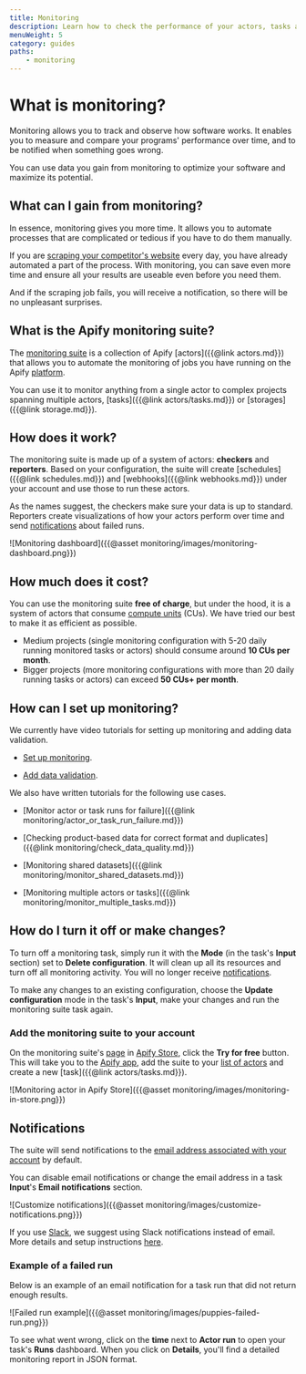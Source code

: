 ```yaml
---
title: Monitoring
description: Learn how to check the performance of your actors, tasks and storages. Validate your data and receive notifications when your jobs succeed or fail.
menuWeight: 5
category: guides
paths:
    - monitoring
---
```


# [](#what-is-monitoring) What is monitoring?

Monitoring allows you to track and observe how software works. It enables you to measure and compare your programs' performance over time, and to be notified when something goes wrong.

You can use data you gain from monitoring to optimize your software and maximize its potential.

## [](#what-can-i-gain-from-monitoring) What can I gain from monitoring?

In essence, monitoring gives you more time. It allows you to automate processes that are complicated or tedious if you have to do them manually.

If you are [scraping your competitor's website](https://www.youtube.com/watch?v=BsidLZKdYWQ&t=95s) every day, you have already automated a part of the process. With monitoring, you can save even more time and ensure all your results are useable even before you need them. 

And if the scraping job fails, you will receive a notification, so there will be no unpleasant surprises.

## [](#what-is-the-apify-monitoring-suite) What is the Apify monitoring suite?

The [monitoring suite](https://apify.com/apify/monitoring) is a collection of Apify [actors]({{@link actors.md}}) that allows you to automate the monitoring of jobs you have running on the Apify [platform](https://apify.com).

You can use it to monitor anything from a single actor to complex projects spanning multiple actors, [tasks]({{@link actors/tasks.md}}) or [storages]({{@link storage.md}}).

## [](#how-does-it-work) How does it work?

The monitoring suite is made up of a system of actors: **checkers** and **reporters**. Based on your configuration, the suite will create [schedules]({{@link schedules.md}}) and [webhooks]({{@link webhooks.md}}) under your account and use those to run these actors.

As the names suggest, the checkers make sure your data is up to standard. Reporters create visualizations of how your actors perform over time and send [notifications](#notofications) about failed runs.

![Monitoring dashboard]({{@asset monitoring/images/monitoring-dashboard.png}})

## [](#how-much-does-it-cost) How much does it cost?

You can use the monitoring suite **free of charge**, but under the hood, it is a system of actors that consume [compute units](https://help.apify.com/en/articles/3490384-what-is-a-compute-unit) (CUs). We have tried our best to make it as efficient as possible.

* Medium projects (single monitoring configuration with 5-20 daily running monitored tasks or actors) should consume around **10 CUs per month**.
* Bigger projects (more monitoring configurations with more than 20 daily running tasks or actors) can exceed **50 CUs+ per month**.

## [](#how-can-I-set-up-monitoring) How can I set up monitoring?

We currently have video tutorials for setting up monitoring and adding data validation.

* [Set up monitoring](https://www.youtube.com/watch?v=bLVk5dkFA7Y).

* [Add data validation](https://www.youtube.com/watch?v=Yha8X4cLtw8).

We also have written tutorials for the following use cases.

* [Monitor actor or task runs for failure]({{@link monitoring/actor_or_task_run_failure.md}})

* [Checking product-based data for correct format and duplicates]({{@link monitoring/check_data_quality.md}})

* [Monitoring shared datasets]({{@link monitoring/monitor_shared_datasets.md}})

* [Monitoring multiple actors or tasks]({{@link monitoring/monitor_multiple_tasks.md}})

## [](#how-do-I-turn-it-off-or-make-changes) How do I turn it off or make changes?

To turn off a monitoring task, simply run it with the **Mode** (in the task's **Input** section) set to **Delete configuration**. It will clean up all its resources and turn off all monitoring activity. You will no longer receive [notifications](#notifications).

To make any changes to an existing configuration, choose the **Update configuration** mode in the task's **Input**, make your changes and run the monitoring suite task again. 

### [](#add-the-monitoring-suite-to-your-account) Add the monitoring suite to your account

On the monitoring suite's [page]((https://apify.com/apify/monitoring)) in [Apify Store](https://apify.com/store), click the **Try for free** button. This will take you to the [Apify app](https://my.apify.com), add the suite to your [list of actors](https://my.apify.com/actors) and create a new [task]({{@link actors/tasks.md}}).

![Monitoring actor in Apify Store]({{@asset monitoring/images/monitoring-in-store.png}})

## [](#notifications) Notifications

The suite will send notifications to the [email address associated with your account](https://my.apify.com/account) by default.

You can disable email notifications or change the email address in a task **Input**'s **Email notifications** section.

![Customize notifications]({{@asset monitoring/images/customize-notifications.png}})

If you use [Slack](https://slack.com/), we suggest using Slack notifications instead of email. More details and setup instructions [here](https://apify.com/apify/monitoring#notifications).

### [](#example-of-a-failed-run) Example of a failed run

Below is an example of an email notification for a task run that did not return enough results.

![Failed run example]({{@asset monitoring/images/puppies-failed-run.png}})

To see what went wrong, click on the **time** next to **Actor run** to open your task's **Runs** dashboard. When you click on **Details**, you'll find a detailed monitoring report in JSON format.